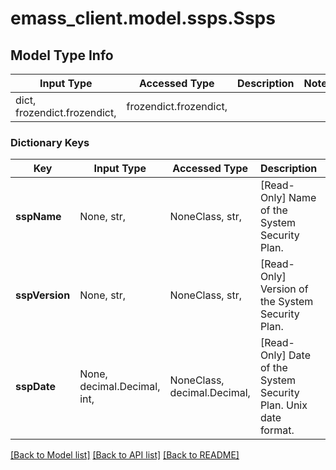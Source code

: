 # emass_client.model.ssps.Ssps

## Model Type Info
Input Type | Accessed Type | Description | Notes
------------ | ------------- | ------------- | -------------
dict, frozendict.frozendict,  | frozendict.frozendict,  |  | 

### Dictionary Keys
Key | Input Type | Accessed Type | Description | Notes
------------ | ------------- | ------------- | ------------- | -------------
**sspName** | None, str,  | NoneClass, str,  | [Read-Only] Name of the System Security Plan. | [optional] 
**sspVersion** | None, str,  | NoneClass, str,  | [Read-Only] Version of the System Security Plan. | [optional] 
**sspDate** | None, decimal.Decimal, int,  | NoneClass, decimal.Decimal,  | [Read-Only] Date of the System Security Plan. Unix date format. | [optional] value must be a 64 bit integer

[[Back to Model list]](../../README.md#documentation-for-models) [[Back to API list]](../../README.md#documentation-for-api-endpoints) [[Back to README]](../../README.md)

